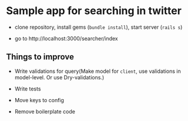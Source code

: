 # Sample app for searching in twitter

* clone repository, install gems (`bundle install`), start server (`rails s`)

* go to http://localhost:3000/searcher/index

## Things to improve

* Write validations for query(Make model for `client`, use validations in model-level. Or use Dry-validations.)

* Write tests

* Move keys to config

* Remove boilerplate code
